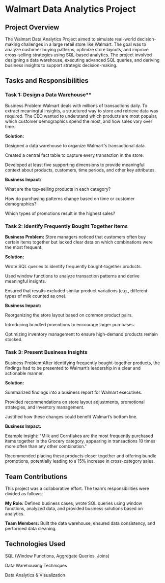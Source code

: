 # Walmart Data Analytics Project

## Project Overview

The Walmart Data Analytics Project aimed to simulate real-world decision-making challenges in a large retail store like Walmart. The goal was to analyze customer buying patterns, optimize store layouts, and improve cross-selling strategies using SQL-based analytics. The project involved designing a data warehouse, executing advanced SQL queries, and deriving business insights to support strategic decision-making.

## Tasks and Responsibilities

### Task 1: Design a Data Warehouse** 

Business Problem:Walmart deals with millions of transactions daily. To extract meaningful insights, a structured way to store and retrieve data was required. The CEO wanted to understand which products are most popular, which customer demographics spend the most, and how sales vary over time.

**Solution:**

Designed a data warehouse to organize Walmart's transactional data.

Created a central fact table to capture every transaction in the store.

Developed at least five supporting dimensions to provide meaningful context about products, customers, time periods, and other key attributes.

**Business Impact:**

What are the top-selling products in each category?

How do purchasing patterns change based on time or customer demographics?

Which types of promotions result in the highest sales?

### Task 2: Identify Frequently Bought Together Items

**Business Problem:**
Store managers noticed that customers often buy certain items together but lacked clear data on which combinations were the most frequent.

**Solution:**

Wrote SQL queries to identify frequently bought-together products.

Used window functions to analyze transaction patterns and derive meaningful insights.

Ensured that results excluded similar product variations (e.g., different types of milk counted as one).

**Business Impact:**

Reorganizing the store layout based on common product pairs.

Introducing bundled promotions to encourage larger purchases.

Optimizing inventory management to ensure high-demand products remain stocked.

### Task 3: Present Business Insights

Business Problem:After identifying frequently bought-together products, the findings had to be presented to Walmart’s leadership in a clear and actionable manner.

**Solution:**

Summarized findings into a business report for Walmart executives.

Provided recommendations on store layout adjustments, promotional strategies, and inventory management.

Justified how these changes could benefit Walmart’s bottom line.

**Business Impact:**

Example insight: "Milk and Cornflakes are the most frequently purchased items together in the Grocery category, appearing in transactions 10 times more often than any other combination."

Recommended placing these products closer together and offering bundle promotions, potentially leading to a 15% increase in cross-category sales.

## Team Contributions

This project was a collaborative effort. The team’s responsibilities were divided as follows:

**My Role:** Defined business cases, wrote SQL queries using window functions, analyzed data, and provided business solutions based on analytics.

**Team Members:** Built the data warehouse, ensured data consistency, and performed data cleaning.

## Technologies Used

SQL (Window Functions, Aggregate Queries, Joins)

Data Warehousing Techniques

Data Analytics & Visualization


